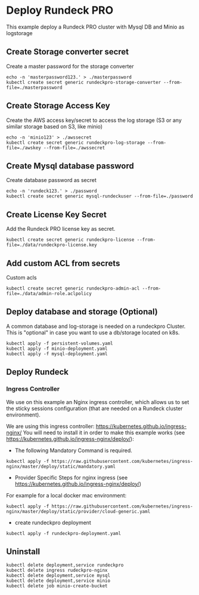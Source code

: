 # Deploy Rundeck PRO 

This example deploy a Rundeck PRO cluster with Mysql DB and Minio as logstorage

## Create Storage converter secret

Create a master password for the storage converter

```
echo -n 'masterpassword123.' > ./masterpassword
kubectl create secret generic rundeckpro-storage-converter --from-file=./masterpassword
```

## Create Storage Access Key

Create the AWS access key/secret to access the log storage (S3 or any similar storage based on S3, like minio)

```
echo -n 'minio123' > ./awssecret
kubectl create secret generic rundeckpro-log-storage --from-file=./awskey --from-file=./awssecret
```

## Create Mysql database password

Create database password as secret

```
echo -n 'rundeck123.' > ./password
kubectl create secret generic mysql-rundeckuser --from-file=./password
```

## Create License Key Secret

Add the Rundeck PRO license key as secret.

```
kubectl create secret generic rundeckpro-license --from-file=./data/rundeckpro-license.key
```

## Add custom ACL from secrets

Custom acls

```
kubectl create secret generic rundeckpro-admin-acl --from-file=./data/admin-role.aclpolicy
```

## Deploy database and storage (Optional)

A common database and log-storage is needed on a rundeckpro Cluster.
This is "optional" in case you want to use a db/storage located on k8s.

```
kubectl apply -f persistent-volumes.yaml
kubectl apply -f minio-deployment.yaml
kubectl apply -f mysql-deployment.yaml
```

## Deploy Rundeck 

### Ingress Controller

We use on this example an Nginx ingress controller, which allows us to set the sticky sessions configuration
(that are needed on a Rundeck cluster environment).

We are using this ingress controller: https://kubernetes.github.io/ingress-nginx/ 
You will need to install it in order to make this example works (see https://kubernetes.github.io/ingress-nginx/deploy/):

* The following Mandatory Command is required.

```
kubectl apply -f https://raw.githubusercontent.com/kubernetes/ingress-nginx/master/deploy/static/mandatory.yaml
```

* Provider Specific Steps for nginx ingress (see https://kubernetes.github.io/ingress-nginx/deploy/)

For example for a local docker mac environment:

```
kubectl apply -f https://raw.githubusercontent.com/kubernetes/ingress-nginx/master/deploy/static/provider/cloud-generic.yaml
```

* create rundeckpro deployment

```
kubectl apply -f rundeckpro-deployment.yaml
```

## Uninstall 

```
kubectl delete deployment,service rundeckpro
kubectl delete ingress rudeckpro-nginx
kubectl delete deployment,service mysql 
kubectl delete deployment,service minio 
kubectl delete job minio-create-bucket 
```
